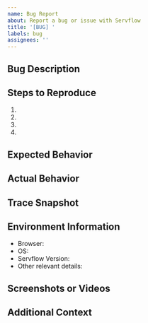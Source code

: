 ```yaml
---
name: Bug Report
about: Report a bug or issue with Servflow
title: '[BUG] '
labels: bug
assignees: ''
---
```


## Bug Description
<!-- A clear and concise description of what the bug is -->

## Steps to Reproduce
<!-- Steps to reproduce the behavior -->
1. 
2. 
3. 
4. 

## Expected Behavior
<!-- A clear and concise description of what you expected to happen -->

## Actual Behavior
<!-- What actually happened instead -->

## Trace Snapshot
<!-- If applicable, add a trace snapshot of the issue -->
<!-- You can copy and paste your trace ID or upload a screenshot -->

## Environment Information
- Browser: <!-- e.g. Chrome, Safari -->
- OS: <!-- e.g. Windows, macOS, iOS -->
- Servflow Version: <!-- if known -->
- Other relevant details:

## Screenshots or Videos
<!-- If applicable, add screenshots or videos to help explain your problem -->

## Additional Context
<!-- Add any other context about the problem here -->